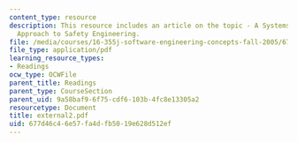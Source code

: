 ```yaml
---
content_type: resource
description: This resource includes an article on the topic - A Systems Theoretic
  Approach to Safety Engineering.
file: /media/courses/16-355j-software-engineering-concepts-fall-2005/677d46c46e57fa4dfb5019e628d512ef_external2.pdf
file_type: application/pdf
learning_resource_types:
- Readings
ocw_type: OCWFile
parent_title: Readings
parent_type: CourseSection
parent_uid: 9a58baf9-6f75-cdf6-103b-4fc8e13305a2
resourcetype: Document
title: external2.pdf
uid: 677d46c4-6e57-fa4d-fb50-19e628d512ef
---
```


